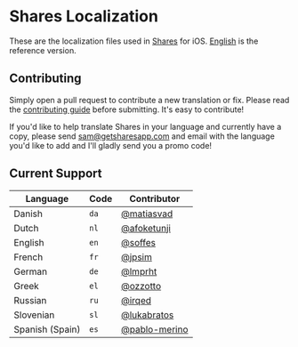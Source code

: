 # Shares Localization

These are the localization files used in [Shares](http://getsharesapp.com) for iOS. [English](en.lproj/Localizable.strings) is the reference version.


## Contributing

Simply open a pull request to contribute a new translation or fix. Please read the [contributing guide](Contributing.markdown) before submitting. It's easy to contribute!

If you'd like to help translate Shares in your language and currently have a copy, please send <sam@getsharesapp.com> and email with the language you'd like to add and I'll gladly send you a promo code!


## Current Support

Language             | Code      | Contributor
---------------------|-----------|------------
Danish               | `da`      | [@matiasvad](https://github.com/matiasvad)
Dutch                | `nl`      | [@afoketunji](https://github.com/afoketunji)
English              | `en`      | [@soffes](https://github.com/soffes)
French               | `fr`      | [@jpsim](https://github.com/jpsim)
German               | `de`      | [@lmprht](https://github.com/lmprht)
Greek                | `el`      | [@ozzotto](https://github.com/ozzotto)
Russian              | `ru`      | [@irqed](https://github.com/irqed)
Slovenian            | `sl`      | [@lukabratos](https://github.com/lukabratos)
Spanish (Spain)      | `es`      | [@pablo-merino](https://github.com/pablo-merino)
